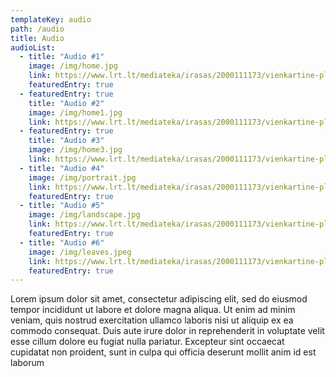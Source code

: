 ```yaml
---
templateKey: audio
path: /audio
title: Audio
audioList:
  - title: "Audio #1"
    image: /img/home.jpg
    link: https://www.lrt.lt/mediateka/irasas/2000111173/vienkartine-planeta-vietiniu-biciu-sugrizimas
    featuredEntry: true
  - featuredEntry: true
    title: "Audio #2"
    image: /img/home1.jpg
    link: https://www.lrt.lt/mediateka/irasas/2000111173/vienkartine-planeta-vietiniu-biciu-sugrizimas
  - featuredEntry: true
    title: "Audio #3"
    image: /img/home3.jpg
    link: https://www.lrt.lt/mediateka/irasas/2000111173/vienkartine-planeta-vietiniu-biciu-sugrizimas
  - title: "Audio #4"
    image: /img/portrait.jpg
    link: https://www.lrt.lt/mediateka/irasas/2000111173/vienkartine-planeta-vietiniu-biciu-sugrizimas
    featuredEntry: true
  - title: "Audio #5"
    image: /img/landscape.jpg
    link: https://www.lrt.lt/mediateka/irasas/2000111173/vienkartine-planeta-vietiniu-biciu-sugrizimas
    featuredEntry: true
  - title: "Audio #6"
    image: /img/leaves.jpeg
    link: https://www.lrt.lt/mediateka/irasas/2000111173/vienkartine-planeta-vietiniu-biciu-sugrizimas
    featuredEntry: true
---
```


Lorem ipsum dolor sit amet, consectetur adipiscing elit, sed do eiusmod tempor incididunt ut labore et dolore magna aliqua. Ut enim ad minim veniam, quis nostrud exercitation ullamco laboris nisi ut aliquip ex ea commodo consequat. Duis aute irure dolor in reprehenderit in voluptate velit esse cillum dolore eu fugiat nulla pariatur. Excepteur sint occaecat cupidatat non proident, sunt in culpa qui officia deserunt mollit anim id est laborum
